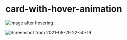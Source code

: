 # card-with-hover-animation
![image](https://user-images.githubusercontent.com/59414164/131266426-82e6e8d2-70dd-4e7b-8c9e-0fb95a471e12.png)
after hovering :

![Screenshot from 2021-08-29 22-50-19](https://user-images.githubusercontent.com/59414164/131266461-d2d8495a-3cb6-4f40-b438-0a82d7d3d615.png)
